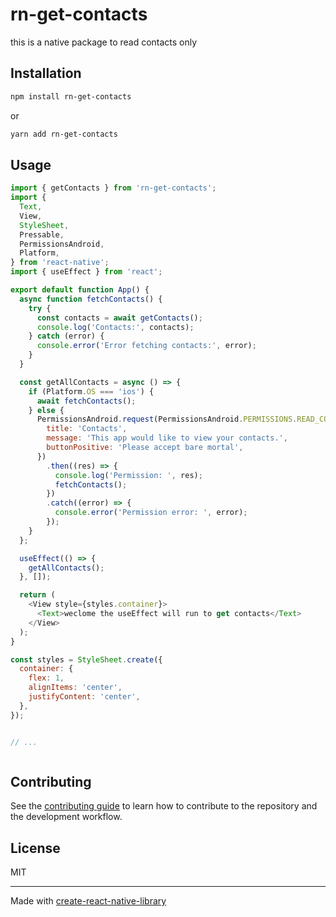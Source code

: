 # rn-get-contacts

this is a native package to read contacts only

## Installation

```sh
npm install rn-get-contacts
```

or 

```sh
yarn add rn-get-contacts
```


## Usage


```js
import { getContacts } from 'rn-get-contacts';
import {
  Text,
  View,
  StyleSheet,
  Pressable,
  PermissionsAndroid,
  Platform,
} from 'react-native';
import { useEffect } from 'react';

export default function App() {
  async function fetchContacts() {
    try {
      const contacts = await getContacts();
      console.log('Contacts:', contacts);
    } catch (error) {
      console.error('Error fetching contacts:', error);
    }
  }

  const getAllContacts = async () => {
    if (Platform.OS === 'ios') {
      await fetchContacts();
    } else {
      PermissionsAndroid.request(PermissionsAndroid.PERMISSIONS.READ_CONTACTS, {
        title: 'Contacts',
        message: 'This app would like to view your contacts.',
        buttonPositive: 'Please accept bare mortal',
      })
        .then((res) => {
          console.log('Permission: ', res);
          fetchContacts();
        })
        .catch((error) => {
          console.error('Permission error: ', error);
        });
    }
  };

  useEffect(() => {
    getAllContacts();
  }, []);

  return (
    <View style={styles.container}>
      <Text>weclome the useEffect will run to get contacts</Text>
    </View>
  );
}

const styles = StyleSheet.create({
  container: {
    flex: 1,
    alignItems: 'center',
    justifyContent: 'center',
  },
});


// ...



```


## Contributing

See the [contributing guide](CONTRIBUTING.md) to learn how to contribute to the repository and the development workflow.

## License

MIT

---

Made with [create-react-native-library](https://github.com/callstack/react-native-builder-bob)

